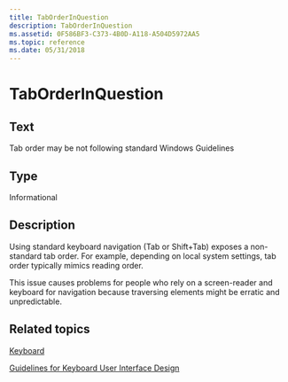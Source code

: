 ```yaml
---
title: TabOrderInQuestion
description: TabOrderInQuestion
ms.assetid: 0F586BF3-C373-4B0D-A118-A504D5972AA5
ms.topic: reference
ms.date: 05/31/2018
---
```


# TabOrderInQuestion

## Text

Tab order may be not following standard Windows Guidelines

## Type

Informational

## Description

Using standard keyboard navigation (Tab or Shift+Tab) exposes a non-standard tab order. For example, depending on local system settings, tab order typically mimics reading order.

This issue causes problems for people who rely on a screen-reader and keyboard for navigation because traversing elements might be erratic and unpredictable.

## Related topics

[Keyboard](../uxguide/inter-keyboard.md)

[Guidelines for Keyboard User Interface Design](/previous-versions/windows/desktop/dnacc/guidelines-for-keyboard-user-interface-design)
